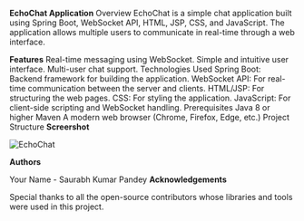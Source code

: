 **EchoChat Application**
Overview
EchoChat is a simple chat application built using Spring Boot, WebSocket API, HTML, JSP, CSS, and JavaScript. The application allows multiple users to communicate in real-time through a web interface.

**Features**
Real-time messaging using WebSocket.
Simple and intuitive user interface.
Multi-user chat support.
Technologies Used
Spring Boot: Backend framework for building the application.
WebSocket API: For real-time communication between the server and clients.
HTML/JSP: For structuring the web pages.
CSS: For styling the application.
JavaScript: For client-side scripting and WebSocket handling.
Prerequisites
Java 8 or higher
Maven
A modern web browser (Chrome, Firefox, Edge, etc.)
Project Structure
**Screershot**

![EchoChat](https://github.com/user-attachments/assets/fc21b84b-4d82-4461-91d0-27c4216a90a9)


**Authors**

Your Name - Saurabh Kumar Pandey
**Acknowledgements**


Special thanks to all the open-source contributors whose libraries and tools were used in this project.
